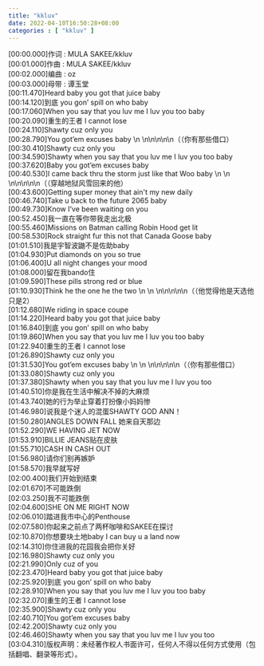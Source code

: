 ```yaml
---
title: "kkluv"
date: 2022-04-10T16:50:28+08:00
categories : [ "kkluv" ]
---
```


[00:00.000]作词 : MULA SAKEE/kkluv  
[00:01.000]作曲 : MULA SAKEE/kkluv  
[00:02.000]编曲 : oz  
[00:03.000]母带 : 谭玉堂  
[00:11.470]Heard baby you got that juice baby  
[00:14.120]到底 you gon’ spill on who baby  
[00:17.060]When you say that you luv me I luv you too baby  
[00:20.090]重生的王者 I cannot lose  
[00:24.110]Shawty cuz only you  
[00:28.790]You got’em excuses baby   \n \n\n\n\n\n（（你有那些借口）  
[00:30.410]Shawty cuz only you  
[00:34.590]Shawty when you say that you luv me I luv you too baby  
[00:37.620]Baby you got’em excuses baby  
[00:40.530]I came back thru the storm just like that Woo baby \n  \n \n\n\n\n\n（（穿越地狱风雪回来的他）  
[00:43.600]Getting super money that ain't my new daily  
[00:46.740]Take u back to the future 2065 baby  
[00:49.730]Know I’ve been waiting on you  
[00:52.450]我一直在等你带我走出北极  
[00:55.460]Missions on Batman calling Robin Hood get lit  
[00:58.530]Rock straight fur this not that Canada Goose baby  
[01:01.510]我是宇智波鼬不是佐助baby  
[01:04.930]Put diamonds on you so true  
[01:06.400]U all night changes your mood  
[01:08.000]留在我bando住  
[01:09.590]These pills strong red or blue  
[01:10.930]Think he the one he the two \n  \n \n\n\n\n\n（（他觉得他是天选他只是2）  
[01:12.680]We riding in space coupe  
[01:14.220]Heard baby you got that juice baby  
[01:16.840]到底 you gon’ spill on who baby  
[01:19.860]When you say that you luv me I luv you too baby  
[01:22.940]重生的王者 I cannot lose  
[01:26.890]Shawty cuz only you  
[01:31.530]You got’em excuses baby \n  \n \n\n\n\n\n（（你有那些借口）  
[01:33.080]Shawty cuz only you  
[01:37.380]Shawty when you say that you luv me I luv you too  
[01:40.510]你是我在生活中解决不掉的大麻烦  
[01:43.740]她的行为举止穿着打扮像小妈妈惨  
[01:46.980]说我是个迷人的混蛋SHAWTY GOD ANN！  
[01:50.280]ANGLES DOWN FALL 她来自天那边  
[01:52.290]WE HAVING JET NOW  
[01:53.910]BILLIE JEANS贴在皮肤  
[01:55.710]CASH IN CASH OUT  
[01:56.980]请你们别再嫉妒  
[01:58.570]我早就写好  
[02:00.400]我们开始到结束  
[02:01.670]不可能跌倒  
[02:03.250]我不可能跌倒  
[02:04.600]SHE ON ME RIGHT NOW  
[02:06.010]踏进我市中心的Penthouse  
[02:07.580]你起来之前点了两杯咖啡和SAKEE在探讨  
[02:10.870]你想要块土地baby I can buy u a land now  
[02:14.310]你住进我的花园我会把你关好  
[02:16.980]Shawty cuz only you  
[02:21.990]Only cuz of you  
[02:23.470]Heard baby you got that juice baby  
[02:25.920]到底 you gon’ spill on who baby  
[02:28.910]When you say that you luv me I luv you too baby  
[02:32.070]重生的王者 I cannot lose  
[02:35.900]Shawty cuz only you  
[02:40.710]You got’em excuses baby  
[02:42.200]Shawty cuz only you  
[02:46.460]Shawty when you say that you luv me I luv you too  
[03:04.310]版权声明：未经著作权人书面许可，任何人不得以任何方式使用（包括翻唱、翻录等形式）。  